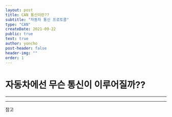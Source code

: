 ```yaml
---
layout: post
title: CAN 통신이란??
subtitle: "자동차 통신 프로토콜"
type: "CAN"
createDate: 2021-09-22
public: true
text: true
author: yoncho
post-header: false
header-img: ""
order: 1
---
```


# 자동차에선 무슨 통신이 이루어질까??

<hr>




<hr>
참고   


